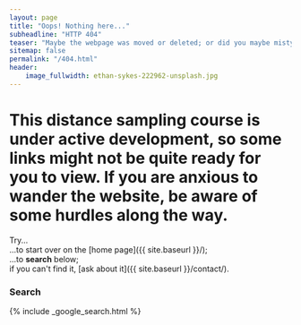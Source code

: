 ```yaml
---
layout: page
title: "Oops! Nothing here..."
subheadline: "HTTP 404"
teaser: "Maybe the webpage was moved or deleted; or did you maybe mistype the link?"
sitemap: false
permalink: "/404.html"
header:
    image_fullwidth: ethan-sykes-222962-unsplash.jpg
---
```


#  This distance sampling course is under active development, so some links might not be quite ready for you to view.  If you are anxious to wander the website, be aware of some hurdles along the way.


Try...  
...to start over on the [home page]({{ site.baseurl }}/);  
...to **search** below;  
if you can't find it, [ask about it]({{ site.baseurl }}/contact/).

### Search

{% include _google_search.html %}
